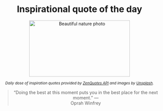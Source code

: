 
<div align="center">

# Inspirational quote of the day

<img src="./data/photo.jpeg" alt="Beautiful nature photo" width="320" height="180">

<sub><i>Daily dose of inspiration quotes provided by [ZenQuotes API](https://zenquotes.io/) and images by [Unsplash](https://unsplash.com/).</i></sub>


<blockquote>&ldquo;Doing the best at this moment puts you in the best place for the next moment.&rdquo; &mdash; <footer>Oprah Winfrey</footer></blockquote>

</div>
